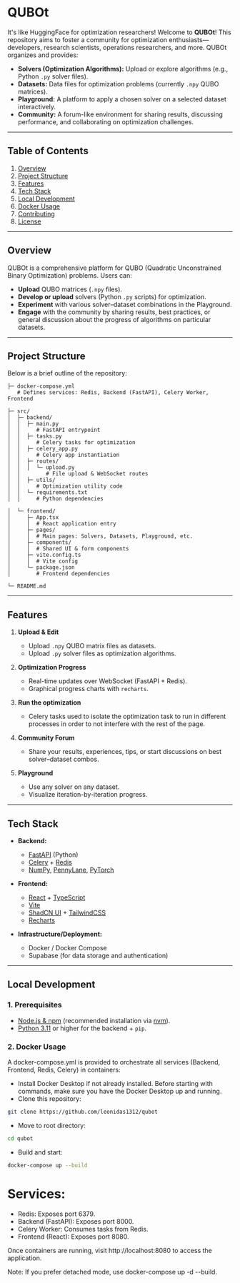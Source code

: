 QUBOt
============
It's like HuggingFace for optimization researchers!
Welcome to **QUBOt**! This repository aims to foster a community for optimization enthusiasts—developers, research scientists, operations researchers, and more. QUBOt organizes and provides:

- **Solvers (Optimization Algorithms):** Upload or explore algorithms (e.g., Python `.py` solver files).
- **Datasets:** Data files for optimization problems (currently `.npy` QUBO matrices).
- **Playground:** A platform to apply a chosen solver on a selected dataset interactively.
- **Community:** A forum-like environment for sharing results, discussing performance, and collaborating on optimization challenges.

--------------------------------------------------------------------------------

Table of Contents
-----------------
1. [Overview](#overview)
2. [Project Structure](#project-structure)
3. [Features](#features)
4. [Tech Stack](#tech-stack)
5. [Local Development](#local-development)
6. [Docker Usage](#docker-usage)
7. [Contributing](#contributing)
8. [License](#license)

--------------------------------------------------------------------------------

## Overview

QUBOt is a comprehensive platform for QUBO (Quadratic Unconstrained Binary Optimization) problems. Users can:
- **Upload** QUBO matrices (`.npy` files).
- **Develop or upload** solvers (Python `.py` scripts) for optimization.
- **Experiment** with various solver–dataset combinations in the Playground.
- **Engage** with the community by sharing results, best practices, or general discussion about the progress of algorithms on particular datasets.

--------------------------------------------------------------------------------

## Project Structure

Below is a brief outline of the repository:
```
├─ docker-compose.yml  
   # Defines services: Redis, Backend (FastAPI), Celery Worker, Frontend

├─ src/
│  ├─ backend/
│  │  ├─ main.py  
│  │     # FastAPI entrypoint
│  │  ├─ tasks.py  
│  │     # Celery tasks for optimization
│  │  ├─ celery_app.py  
│  │     # Celery app instantiation
│  │  ├─ routes/
│  │  │  └─ upload.py  
│  │        # File upload & WebSocket routes
│  │  ├─ utils/  
│  │     # Optimization utility code
│  │  └─ requirements.txt  
│  │     # Python dependencies

│  └─ frontend/
│     ├─ App.tsx  
│     │  # React application entry
│     ├─ pages/  
│     │  # Main pages: Solvers, Datasets, Playground, etc.
│     ├─ components/  
│     │  # Shared UI & form components
│     ├─ vite.config.ts  
│     │  # Vite config
│     └─ package.json  
│        # Frontend dependencies

└─ README.md  
```


--------------------------------------------------------------------------------

## Features

1. **Upload & Edit**  
   - Upload `.npy` QUBO matrix files as datasets.
   - Upload `.py` solver files as optimization algorithms.

2. **Optimization Progress**  
   - Real-time updates over WebSocket (FastAPI + Redis).
   - Graphical progress charts with `recharts`.

3. **Run the optimization**  
   - Celery tasks used to isolate the optimization task to run in different processes in order to not interfere with the rest of the page.

4. **Community Forum**  
   - Share your results, experiences, tips, or start discussions on best solver–dataset combos.

5. **Playground**  
   - Use any solver on any dataset.
   - Visualize iteration-by-iteration progress.

--------------------------------------------------------------------------------

## Tech Stack

- **Backend:**
  - [FastAPI](https://fastapi.tiangolo.com/) (Python)
  - [Celery](https://docs.celeryproject.org/en/stable/) + [Redis](https://redis.io/)
  - [NumPy](https://numpy.org/), [PennyLane](https://pennylane.ai/), [PyTorch](https://pytorch.org/)

- **Frontend:**
  - [React](https://reactjs.org/) + [TypeScript](https://www.typescriptlang.org/)
  - [Vite](https://vitejs.dev/)
  - [ShadCN UI](https://ui.shadcn.com/) + [TailwindCSS](https://tailwindcss.com/)
  - [Recharts](https://recharts.org/)

- **Infrastructure/Deployment:**
  - Docker / Docker Compose
  - Supabase (for data storage and authentication)

--------------------------------------------------------------------------------

## Local Development

### 1. Prerequisites
- [Node.js & npm](https://nodejs.org/en/) (recommended installation via [nvm](https://github.com/nvm-sh/nvm)).
- [Python 3.11](https://www.python.org/downloads/) or higher for the backend + `pip`.

### 2. Docker Usage
A docker-compose.yml is provided to orchestrate all services (Backend, Frontend, Redis, Celery) in containers:

- Install Docker Desktop if not already installed. Before starting with commands, make sure you have the Docker Desktop up and running.
- Clone this repository:
```bash
git clone https://github.com/leonidas1312/qubot
```
- Move to root directory:
```bash
cd qubot
```
- Build and start:
```bash
docker-compose up --build
```

# Services:

- Redis: Exposes port 6379.
- Backend (FastAPI): Exposes port 8000.
- Celery Worker: Consumes tasks from Redis.
- Frontend (React): Exposes port 8080.
  
Once containers are running, visit http://localhost:8080 to access the application.

Note: If you prefer detached mode, use docker-compose up -d --build.




